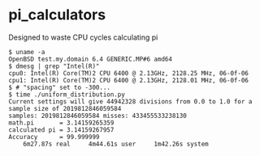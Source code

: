 # pi_calculators
Designed to waste CPU cycles calculating pi

    $ uname -a
    OpenBSD test.my.domain 6.4 GENERIC.MP#6 amd64
    $ dmesg | grep "Intel(R)"
    cpu0: Intel(R) Core(TM)2 CPU 6400 @ 2.13GHz, 2128.25 MHz, 06-0f-06
    cpu1: Intel(R) Core(TM)2 CPU 6400 @ 2.13GHz, 2128.01 MHz, 06-0f-06
    $ # "spacing" set to -300...
    $ time ./uniform_distribution.py
    Current settings will give 44942328 divisions from 0.0 to 1.0 for a sample size of 2019812846059584
    samples: 2019812846059584 misses: 433455533238130
    math.pi       = 3.14159265359
    calculated pi = 3.14159267957
    Accuracy      = 99.999999
        6m27.87s real     4m44.61s user     1m42.26s system
